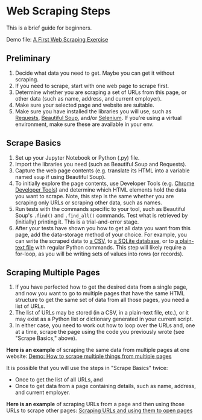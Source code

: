 # Web Scraping Steps

This is a brief guide for beginners.

Demo file: [A First Web Scraping Exercise](https://nbviewer.jupyter.org/github/macloo/beginner-notebooks/blob/master/completed/scraping_first_time.ipynb)

## Preliminary

1. Decide what data you need to get. Maybe you can get it without scraping.
2. If you need to scrape, start with one web page to scrape first.
3. Determine whether you are scraping a set of URLs from this page, or other data (such as name, address, and current employer).
4. Make sure your selected page and website are suitable.
5. Make sure you have installed the libraries you will use, such as [Requests](https://requests.kennethreitz.org/en/master/), [Beautiful Soup](https://www.crummy.com/software/BeautifulSoup/bs4/doc/), and/or [Selenium](https://www.seleniumhq.org/). If you're using a virtual environment, make sure these are available in your env.

## Scrape Basics

1. Set up your Jupyter Notebook or Python (.py) file.
2. Import the libraries you need (such as Beautiful Soup and Requests).
3. Capture the web page contents (e.g. translate its HTML into a variable named `soup` if using Beautiful Soup).
4. To initially explore the page contents, use Developer Tools (e.g. [Chrome Developer Tools](https://developers.google.com/web/tools/chrome-devtools)) and determine which HTML elements hold the data you want to scrape. Note, this step is the same whether you are scraping only URLs or scraping other data, such as names.
5. Run tests with the commands specific to your tool, such as Beautiful Soup's `.find()` and `.find_all()` commands. Test what is retrieved by (initially) printing it. This is a trial-and-error stage.
6. After your tests have shown you how to get all data you want from this page, add the data-storage method of your choice. For example, you can write the scraped data to [a CSV](https://docs.python.org/3/library/csv.html), to [a SQLite database](https://docs.python.org/3/library/sqlite3.html), or to [a plain-text file](https://docs.python.org/3/tutorial/inputoutput.html#reading-and-writing-files) with regular Python commands. This step will likely require a for-loop, as you will be writing sets of values into rows (or records).

## Scraping Multiple Pages

1. If you have perfected how to get the desired data from a single page, and now you want to go to multiple pages that have the same HTML structure to get the same set of data from all those pages, you need a list of URLs.
2. The list of URLs may be stored (in a CSV, in a plain-text file, etc.), or it may exist as a Python list or dictionary generated in your current script.
3. In either case, you need to work out how to loop over the URLs and, one at a time, scrape the page using the code you previously wrote (see "Scrape Basics," above).

**Here is an example** of scraping the same data from multiple pages at one website: [Demo: How to scrape multiple things from multiple pages](https://nbviewer.jupyter.org/github/macloo/beginner-notebooks/blob/master/completed/scrape_multiples.ipynb)

It is possible that you will use the steps in "Scrape Basics" twice:

* Once to get the list of all URLs, and
* Once to get data from a page containing details, such as name, address, and current employer.

**Here is an example** of scraping URLs from a page and then using those URLs to scrape other pages: [Scraping URLs and using them to open pages](https://nbviewer.jupyter.org/github/macloo/beginner-notebooks/blob/master/completed/scraping_URLs.ipynb)
